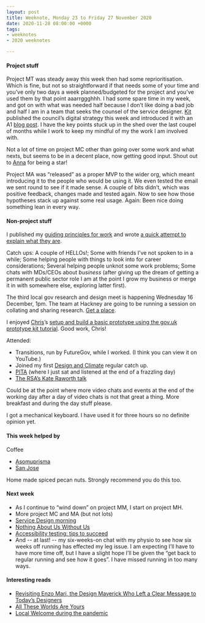 ```yaml
---
layout: post
title: Weeknote, Monday 23 to Friday 27 November 2020
date: 2020-11-28 08:00:00 +0000
tags:
- weeknotes
- 2020 weeknotes

---
```

#### Project stuff

Project MT was steady away this week then had some reprioritisation. Which is fine, but not so straightforward if that needs some of your time and you’ve only two days a week planned/budgeted for the project and you’ve used them by that point aaarrggghhh. I had some spare time in my week, and got on with what was needed half because I don’t like doing a bad job and half I am in a team that seeks the counsel of the service designer. [Kit](https://twitter.com/kitterati) published the council’s digital strategy this week and introduced it with an A1 [blog post](https://www.royalgreenwich.gov.uk/blog/digital/post/103/we%E2%80%99ve-published-our-first-digital-strategy-at-the-royal-borough-of-greenwich). I have the key points stuck up in the shed over the last coupel of months while I work to keep my mindful of my the work I am involved with.

Not a lot of time on project MC other than going over some work and what nexts, but seems to be in a decent place, now getting good input. Shout out to [Anna](https://twitter.com/annascande) for being a star!

Project MA was “released” as a proper MVP to the wider org, which meant introducing it to the people who would be using it. We even tested the email we sent round to see if it made sense. A couple of bits didn’t, which was positive feedback, changes made and tested again. Now to see how those hypotheses stack up against some real usage. Again: Been nice doing something lean in every way.

#### Non-project stuff

I published my [guiding principles for work](https://www.ermlikeyeah.com/principles) and wrote [a quick attempt to explain what they are](https://www.ermlikeyeah.com/my-guiding-principles-for-working/).

Catch ups: A couple of HELLOs!; Some with friends I’ve not spoken to in a while; Some helping people with things to look into for career considerations; Several helping people unknot some work problems; Some chats with MDs/CEOs about _business_ (after giving up the dream of getting a permanent public sector role I am at the point I grow my business or merge it in with somewhere else, exploring latter first).

The third local gov research and design meet is happening Wednesday 16 December, 1pm. The team at Hackney are going to be running a session on collating and sharing research. [Get a place](https://www.eventbrite.co.uk/e/130651290527).

I enjoyed [Chris](https://twitter.com/chrisparmstrong)’s [setup and build a basic prototype using the gov.uk prototype kit tutorial](https://www.youtube.com/watch?v=_7sNrp5KIKg). Good work, Chris!

Attended:

* Transitions, run by FutureGov, while I worked. (I think you can view it on YouTube.)
* Joined my first [Design and Climate](http://designandclimate.org) regular catch up.
* [PITA](http://pita.social) (where I just sat and listened at the end of a frazzling day)
* [The RSA’s Kate Raworth talk](https://youtu.be/GJqhmr0K-4M)

Could be at the point where more video chats and events at the end of the working day after a day of video chats is not that great a thing. More breakfast and during the day stuff please.

I got a mechanical keyboard. I have used it for three hours so no definite opinion yet.

#### This week helped by

Coffee

* [Asomuprisma](https://www.pactcoffee.com/coffees/asomuprisma)
* [San Jose](https://www.djangocoffeeco.com/products/el-salvador-san-jose)

Home made spiced pecan nuts. Strongly recommend you do this too.

#### Next week

* As I continue to “wind down” on project MM, I start on project MH.
* More project MC and MA (but not lots)
* [Service Design morning](https://www.eventbrite.co.uk/e/service-design-mornings-tickets-105393837806)
* [Nothing About Us Without Us](https://www.eventbrite.co.uk/e/nothing-about-us-without-us-challenging-companies-to-do-better-tickets-129441514053)
* [Accessibility testing: tips to succeed](https://www.eventbrite.co.uk/e/accessibility-testing-tips-to-succeed-tickets-129468558945)
* And -- at last! -- my six-weeks-on chat with my physio to see how six weeks off running has effected my leg issue. I am expecting I’ll have to have more time off, but I have a slight hope I’ll be given the “get back to regular running and see how it goes”. I have missed running in too many ways.

#### Interesting reads

* [Revisiting Enzo Mari, the Design Maverick Who Left a Clear Message to Today’s Designers](https://eyeondesign.aiga.org/revisiting-enzo-mari-the-late-design-maverick-who-left-a-clear-message-to-todays-designers/)
* [All These Worlds Are Yours](https://cennydd.com/blog/all-these-worlds-are-yours)
* [Local Welcome during the pandemic](https://www.localwelcome.org/blog/2020/11/26/localwelcome-during-the-pandemic)